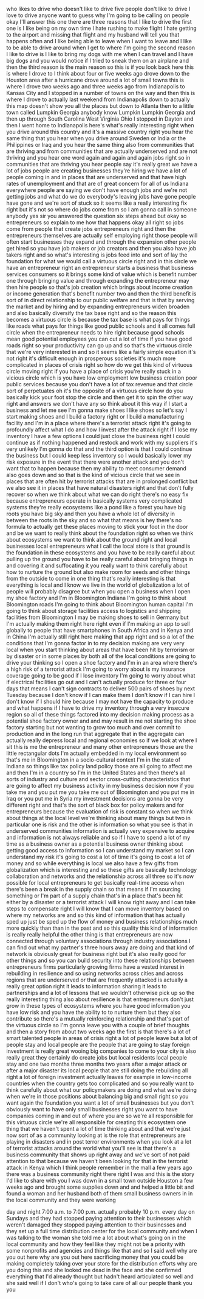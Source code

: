 
who likes to drive
who doesn&#39;t like to drive
five people don&#39;t like to drive I love
to drive anyone want to guess why
I&#39;m going to be calling on people
okay I&#39;ll answer this one there are
three reasons that I like to drive the
first one is I like being on my own time
I hate rushing to make flight I hate
getting to the airport and missing that
flight and my husband will tell you that
happens often and I like being able to
leave when I want to leave and I like to
be able to drive around when I get to
where I&#39;m going
the second reason I like to drive is I
like to bring my dogs with me when I can
travel and I have big dogs and you would
notice if I tried to sneak them on an
airplane and then the third reason is
the main reason so this is if you look
back here this is where I drove to I
think about four or five weeks ago drove
down to the Houston area after a
hurricane drove around a lot of small
towns this is where I drove two weeks
ago and three weeks ago from
Indianapolis to Kansas City and I
stopped in a number of towns on the way
and then this is where I drove to
actually last weekend from Indianapolis
down to actually this map doesn&#39;t show
you all the places but down to Atlanta
then to a little town called Lumpkin
Georgia
anybody know Lumpkin Lumpkin Georgia and
then up through South Carolina West
Virginia Ohio
I stopped in Dayton and then I went home
to Indianapolis here&#39;s what&#39;s really
interesting right when you drive around
this country and it&#39;s a massive country
right you hear the same thing that you
hear when you drive around Sweden or
India or the Philippines or Iraq and you
hear the same thing also from
communities that are thriving and from
communities that are actually
underserved and are not thriving and you
hear one word
again and again and again jobs right so
in communities that are thriving you
hear people say it&#39;s really great we
have a lot of jobs people are creating
businesses they&#39;re hiring we have a lot
of people coming in and in places that
are underserved and that have high rates
of unemployment and that are of great
concern for all of us
Indiana everywhere people are saying we
don&#39;t have enough jobs and we&#39;re not
getting jobs and what do we do
everybody&#39;s leaving jobs have gone
people have gone and we&#39;re sort of stuck
so it seems like a really interesting
fix right but it&#39;s not so where do jobs
come from so I am gonna call in someone
anybody yes sir
you answered the question six steps
ahead but okay so entrepreneurs so
explain to me how that happens
okay all right so jobs come from people
that create jobs entrepreneurs right and
then the entrepreneurs themselves are
actually self employing right those
people will often start businesses they
expand and through the expansion other
people get hired so you have job makers
or job creators and then you also have
job takers right and so what&#39;s
interesting is jobs feed into and sort
of lay the foundation for what we would
call a virtuous circle right and in this
circle we have an entrepreneur right an
entrepreneur starts a business that
business services consumers so it brings
some kind of value which is benefit
number one through bringing value and
through expanding the entrepreneur may
then hire people so that&#39;s job creation
which brings about income creation or
income generation that&#39;s benefit number
two and then the third benefit is sort
of in direct relationship to our public
welfare and that is that by serving the
market and by hiring and by expanding
entrepreneurs widen broaden and also
basically diversify the tax base right
and so the reason this becomes a
virtuous circle is because the tax base
is what pays for things like roads what
pays for things like good public schools
and it all comes full circle when the
entrepreneur needs to hire right because
good schools mean good potential
employees you can cut a lot of time if
you have good roads right so your
productivity can go up and so that&#39;s the
virtuous circle that we&#39;re very
interested in and so it seems like a
fairly simple equation it&#39;s not right
it&#39;s difficult enough in prosperous
societies it&#39;s much more complicated in
places of crisis right so how do we get
this kind of virtuous circle moving
right if you have a place of crisis
you&#39;re really stuck in a vicious circle
which is you have low employment low
business creation poor public services
because you don&#39;t have a lot of tax
revenue
and that circle sort of perpetuates oh
it&#39;s the opposite of a virtuous circle
how do you basically kick your foot stop
the circle and then get it to spin the
other way right and answers
we don&#39;t have any so think about it this
way if I start a business and let me see
I&#39;m gonna make shoes I like shoes so
let&#39;s say I start making shoes and I
build a factory right or I build a
manufacturing facility and I&#39;m in a
place where there&#39;s a terrorist attack
right it&#39;s going to profoundly affect
what I do and how I invest after the
attack right if I lose my inventory I
have a few options I could just close
the business right I could continue as
if nothing happened and restock and work
with my suppliers it&#39;s very unlikely I&#39;m
gonna do that and the third option is
that I could continue the business but I
could keep less inventory so I would
basically lower my risk exposure in the
event that there were another attack and
you don&#39;t want that to happen because
then my ability to meet consumer demand
also goes down and so that is the kind
of vicious circle that we see in places
that are often hit by terrorist attacks
that are in prolonged conflict but we
also see it in places that have natural
disasters right and that don&#39;t fully
recover so when we think about what we
can do right there&#39;s no easy fix because
entrepreneurs operate in basically
systems very complicated systems they&#39;re
really ecosystems like a pond like a
forest you have big roots you have big
sky and then you have a whole lot of
diversity in between the roots in the
sky and so what that means is hey
there&#39;s no formula to actually get these
places moving to stick your foot in the
door and be we want to really think
about the foundation right so when we
think about ecosystems we want to think
about the ground right and local
businesses local entrepreneurs what I
call the local store is that ground
is the foundation in these ecosystems
and you have to be really careful about
pulling up the ground you have to be
really careful about bringing things in
and covering it and suffocating it you
really want to think carefully about how
to nurture the ground but also make room
for seeds and other things from the
outside to come in
one thing that&#39;s really interesting is
that everything is local and I know we
live in the world of globalization a lot
of people will probably disagree but
when you open a business when I open my
shoe factory and I&#39;m in Bloomington
Indiana I&#39;m going to think about
Bloomington roads I&#39;m going to think
about Bloomington human capital I&#39;m
going to think about storage facilities
access to logistics and shipping
facilities from Bloomington I may be
making shoes to sell in Germany but I&#39;m
actually making them right here right
even if I&#39;m making an app to sell
globally to people that have smartphones
in South Africa and in Kenya and in
China I&#39;m actually still right here
making that app right and so a lot of
the conditions that I&#39;m gonna factor in
to my decision making are very very
local when you start thinking about
areas that have been hit by terrorism or
by disaster or in some places by both
all of the local conditions are going to
drive your thinking so I open a shoe
factory and I&#39;m in an area where there&#39;s
a high risk of a terrorist attack I&#39;m
going to worry about is my insurance
coverage going to be good if I lose
inventory I&#39;m going to worry about what
if electrical facilities go out and I
can&#39;t actually produce for three or four
days that means I can&#39;t sign contracts
to deliver 500 pairs of shoes by next
Tuesday because I don&#39;t know if I can
make them I don&#39;t know if I can hire I
don&#39;t know if I should hire because I
may not have the capacity to produce and
what happens if I have to drive my
inventory through a very insecure region
so all of these things factored into my
decision making process as a potential
shoe factory owner and and may result in
me not starting the shoe factory
starting but not wanting to grow too
much and over commit to production and
in the long run that aggregate that in
the aggregate can actually really
depress local and regional economies so
if we look at where I sit this is me the
entrepreneur and many other
entrepreneurs those are the little
rectangular dots I&#39;m actually embedded
in my local environment so that&#39;s me
in Bloomington in a socio-cultural
context I&#39;m in the state of Indiana so
things like tax policy land policy those
are all going to affect me and then I&#39;m
in a country so I&#39;m in the United States
and then there&#39;s all sorts of industry
and culture and sector cross-cutting
characteristics that are going to affect
my business activity in my business
decision now if you take me and you put
me you take me out of Bloomington and
you put me in Iraq or you put me in
Syria my investment decisions are gonna
be very different right and that&#39;s the
sort of black box for policy makers and
for entrepreneurs because the evaluation
of risk is constant so when we think
about things at the local level we&#39;re
thinking about many things but two in
particular one is risk and the other is
information so what you see is that in
underserved communities information is
actually very expensive to acquire and
information is not always reliable and
so if I have to spend a lot of my time
as a business owner as a potential
business owner thinking about getting
good access to information so I can
understand my market so I can understand
my risk it&#39;s going to cost a lot of time
it&#39;s going to cost a lot of money and so
while everything is local we also have a
few gifts from globalization which is
interesting and so these gifts are
basically technology collaboration and
networks and the relationship across all
three so
it&#39;s now possible for local
entrepreneurs to get basically real-time
access when there&#39;s been a break in the
supply chain so that means if I&#39;m
sourcing something or I&#39;m part of a
supply chain that&#39;s in a place that&#39;s
been hit either by a disaster or a
terrorist attack I will know right away
and I can take steps to compensate right
I will know that I can move inventory
based on where my networks are and so
this kind of information that has
actually sped up just be sped up the
flow of money and business relationships
much more quickly than than in the past
and so this quality this kind of
information is really really helpful the
other thing is that entrepreneurs are
now connected through voluntary
associations through industry
associations I can find out what my
partner&#39;s three hours away are doing and
that kind of network is obviously great
for business right but it&#39;s also really
good for other things and so you can
build security into these relationships
between entrepreneurs firms particularly
growing firms have a vested interest in
rebuilding in resilience and so using
networks across cities and across
regions that are underserved or that are
frequently attacked is actually a really
great option right it leads to
information sharing it leads to
partnerships and a lot of lessons that
we wouldn&#39;t otherwise pick up so the
really interesting thing also about
resilience is that entrepreneurs don&#39;t
just grow in these types of ecosystems
where you have good information you have
low risk and you have the ability to to
nurture them but they also contribute so
there&#39;s a mutually reinforcing
relationship and that&#39;s part of the
virtuous circle so
I&#39;m gonna leave you with a couple of
brief thoughts and then a story from
about two weeks ago the first is that
there&#39;s a lot of smart talented people
in areas of crisis right a lot of people
leave but a lot of people stay and local
people are the people that are going to
stay foreign investment is really great
wooing big companies to come to your
city is also really great they certainly
do create jobs but local residents local
people stay and one two months three
months two years after a major attack or
after a major disaster its local people
that are still doing the rebuilding all
right a lot of foreign investment
actually leaves for example in
low-income countries when the country
gets too complicated and so you really
want to think carefully about what our
policymakers are doing and what we&#39;re
doing when we&#39;re in those positions
about balancing big and small right so
you want again the foundation you want a
lot of small businesses but you don&#39;t
obviously want to have only small
businesses right you want to have
companies coming in and out of where you
are so we&#39;re all responsible for this
virtuous circle we&#39;re all responsible
for creating this ecosystem
one thing that we haven&#39;t spent a lot of
time thinking about and that we&#39;re just
now sort of as a community looking at is
the role that entrepreneurs are playing
in disasters and in post terror
environments when you look at a lot of
terrorist attacks around the world what
you&#39;ll see is that there&#39;s a business
community that shows up right away and
we&#39;ve sort of not paid attention to that
because we haven&#39;t been looking for that
in the terrorist attack in Kenya which I
think people remember in the mall a few
years ago there was a business community
right there right I was and this is the
story I&#39;d like to share with you I was
down in a small town outside Houston a
few weeks ago and brought some supplies
down and and helped a little bit and
found a woman and her husband both of
them small business owners in in the
local community and they were working

day and night 7:00 a.m. to 7:00 p.m.
actually probably 10 p.m. every day on
Sundays and they had stopped paying
attention to their businesses which
weren&#39;t damaged they stopped paying
attention to their businesses and they
set up a full time distribution center
for the local community and when I was
talking to the woman she told me a lot
about what&#39;s going on in the local
community and how they feel like they
might not be a priority with some
nonprofits and agencies and things like
that and so I said well why are you out
here why are you out here sacrificing
money that you could be making
completely taking over your store for
the distribution efforts why are you
doing this and she looked me dead in the
face and she confirmed everything that
I&#39;d already thought but hadn&#39;t heard
articulated so well and she said well if
I don&#39;t who&#39;s going to take care of all
our people
thank you
you
